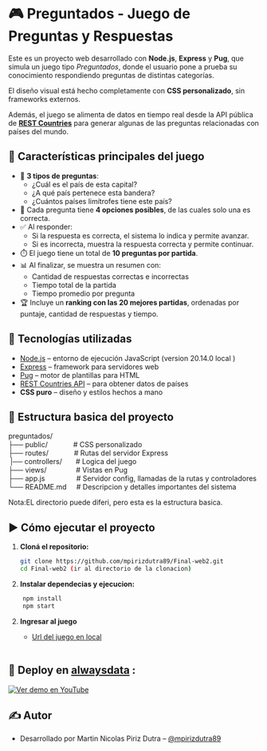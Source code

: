 # 🎮 Preguntados - Juego de Preguntas y Respuestas

Este es un proyecto web desarrollado con **Node.js**, **Express** y **Pug**, que simula un juego tipo _Preguntados_, donde el usuario pone a prueba su conocimiento respondiendo preguntas de distintas categorías.

El diseño visual está hecho completamente con **CSS personalizado**, sin frameworks externos.

Además, el juego se alimenta de datos en tiempo real desde la API pública de **[REST Countries](https://restcountries.com/)** para generar algunas de las preguntas relacionadas con países del mundo.

## 🌟 Características principales del juego

- 🎯 **3 tipos de preguntas**:
  - ¿Cuál es el país de esta capital?
  - ¿A qué país pertenece esta bandera?
  - ¿Cuántos países limítrofes tiene este país?
- 🧠 Cada pregunta tiene **4 opciones posibles**, de las cuales solo una es correcta.
- ✅ Al responder:
  - Si la respuesta es correcta, el sistema lo indica y permite avanzar.
  - Si es incorrecta, muestra la respuesta correcta y permite continuar.
- ⏱️ El juego tiene un total de **10 preguntas por partida**.
- 📊 Al finalizar, se muestra un resumen con:
  - Cantidad de respuestas correctas e incorrectas
  - Tiempo total de la partida
  - Tiempo promedio por pregunta
- 🏆 Incluye un **ranking con las 20 mejores partidas**, ordenadas por puntaje, cantidad de respuestas y tiempo.

## 🚀 Tecnologías utilizadas

- [Node.js](https://nodejs.org/) – entorno de ejecución JavaScript (version 20.14.0 local
)
- [Express](https://expressjs.com/) – framework para servidores web
- [Pug](https://pugjs.org/) – motor de plantillas para HTML
- [REST Countries API](https://restcountries.com/) – para obtener datos de países
- **CSS puro** – diseño y estilos hechos a mano

## 📁 Estructura basica del proyecto

preguntados/<br/>
├── public/ &nbsp;&nbsp;&nbsp;&nbsp;&nbsp;&nbsp;&nbsp;&nbsp;&nbsp;&nbsp;&nbsp;&nbsp;# CSS personalizado <br/>
├── routes/ &nbsp;&nbsp;&nbsp;&nbsp;&nbsp;&nbsp;&nbsp;&nbsp;&nbsp;&nbsp;&nbsp;&nbsp;# Rutas del servidor Express<br/>
&nbsp;|── controllers/&nbsp;&nbsp;&nbsp;&nbsp;&nbsp;&nbsp;&nbsp;# Logica del juego<br/>
├── views/ &nbsp;&nbsp;&nbsp;&nbsp;&nbsp;&nbsp;&nbsp;&nbsp;&nbsp;&nbsp;&nbsp;&nbsp;&nbsp;&nbsp;# Vistas en Pug<br/>
├── app.js &nbsp;&nbsp;&nbsp;&nbsp;&nbsp;&nbsp;&nbsp;&nbsp;&nbsp;&nbsp;&nbsp;&nbsp;&nbsp;&nbsp;&nbsp;# Servidor config,  llamadas de la rutas y controladores<br/>
└── README.md&nbsp;&nbsp;&nbsp;&nbsp;&nbsp;# Descripcion y detalles importantes del sistema<br/>

Nota:EL directorio puede diferi, pero esta es la estructura basica.<br/>

## ▶️ Cómo ejecutar el proyecto

1. **Cloná el repositorio:**

   ```bash
   git clone https://github.com/mpirizdutra89/Final-web2.git
   cd Final-web2 (ir al directorio de la clonacion)
   ```

2. **Instalar dependecias y ejecucion:**

```bash
    npm install
    npm start
```

2. **Ingresar al juego**

   - <a href="http://localhost:3000/" target="_blank">Url del juego en local</a> <br/><br/>

## 🎥 Deploy en [alwaysdata](https://www.alwaysdata.com/en/) :

<a href="https://youtu.be/zzwdLrSNgJw" target="_blank">
  <img src="https://i3.ytimg.com/vi/zzwdLrSNgJw/maxresdefault.jpg" alt="Ver demo en YouTube">
</a>

## ✍️ Autor

- Desarrollado por Martin Nicolas Piriz Dutra – [@mpirizdutra89](https://github.com/mpirizdutra89/)
